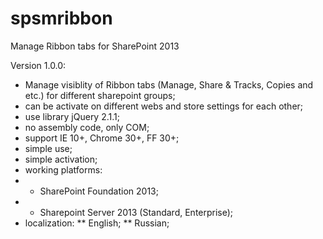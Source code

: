 # spsmribbon
Manage Ribbon tabs for SharePoint 2013

Version 1.0.0:

* Manage visiblity of Ribbon tabs (Manage, Share & Tracks, Copies and etc.) for different sharepoint groups;
* can be activate on different webs and store settings for each other;
* use library jQuery 2.1.1;
* no assembly code, only COM;
* support IE 10+, Chrome 30+, FF 30+;
* simple use;
* simple activation;
* working platforms:
* * SharePoint Foundation 2013;
* * Sharepoint Server 2013 (Standard, Enterprise); 
* localization:
** English;
** Russian; 
